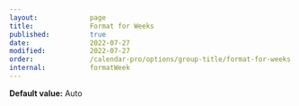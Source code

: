 ```yaml
---
layout:             page
title:              Format for Weeks
published:          true
date:               2022-07-27
modified:           2022-07-27
order:              /calendar-pro/options/group-title/format-for-weeks
internal:           formatWeek
---
```

**Default value:** Auto
